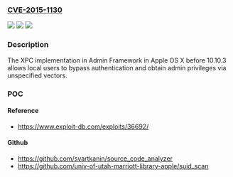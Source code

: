### [CVE-2015-1130](https://cve.mitre.org/cgi-bin/cvename.cgi?name=CVE-2015-1130)
![](https://img.shields.io/static/v1?label=Product&message=n%2Fa&color=blue)
![](https://img.shields.io/static/v1?label=Version&message=n%2Fa&color=blue)
![](https://img.shields.io/static/v1?label=Vulnerability&message=n%2Fa&color=brighgreen)

### Description

The XPC implementation in Admin Framework in Apple OS X before 10.10.3 allows local users to bypass authentication and obtain admin privileges via unspecified vectors.

### POC

#### Reference
- https://www.exploit-db.com/exploits/36692/

#### Github
- https://github.com/svartkanin/source_code_analyzer
- https://github.com/univ-of-utah-marriott-library-apple/suid_scan

